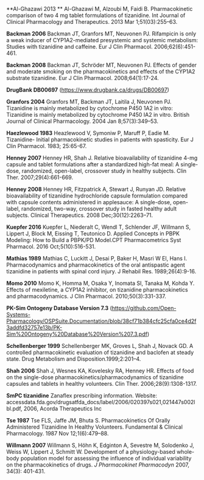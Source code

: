 **Al-Ghazawi 2013 ** Al-Ghazawi M, Alzoubi M, Faidi B. Pharmacokinetic comparison of two 4 mg tablet formulations of tizanidine. Int Journal of Clinical Pharmacology and Therapeutics. 2013 Mar 1;51(03):255–63.

**Backman 2006** Backman JT, Granfors MT, Neuvonen PJ. Rifampicin is only a weak inducer of CYP1A2-mediated presystemic and systemic metabolism: Studies with tizanidine and caffeine. Eur J Clin Pharmacol. 2006;62(6):451-461. 

**Backman 2008** Backman JT, Schröder MT, Neuvonen PJ. Effects of gender and moderate smoking on the pharmacokinetics and effects of the CYP1A2 substrate tizanidine. Eur J Clin Pharmacol. 2008;64(1):17-24. 

**DrugBank DB00697** (https://www.drugbank.ca/drugs/DB00697)

**Granfors 2004** Granfors MT, Backman JT, Laitila J, Neuvonen PJ. Tizanidine is mainly metabolized by cytochrome P450 1A2 in vitro: Tizanidine is mainly metabolized by cytochrome P450 IA2 in vitro. British Journal of Clinical Pharmacology. 2004 Jan 8;57(3):349–53.

**Haezlewood 1983** Heazlewood V, Symoniw P, Maruff P, Eadie M. Tizanidine- Initial pharmacokinetic studies in patients with spasticity. Eur J Clin Pharmacol. 1983; 25:65-67.

**Henney 2007** Henney HR, Shah J. Relative bioavailability of tizanidine 4-mg capsule and tablet formulations after a standardized high-fat meal: A single-dose, randomized, open-label, crossover study in healthy subjects. Clin Ther. 2007;29(4):661-669.

**Henney 2008** Henney HR, Fitzpatrick A, Stewart J, Runyan JD. Relative bioavailability of tizanidine hydrochloride capsule formulation compared with capsule contents administered in applesauce: A single-dose, open-label, randomized, two-way, crossover study in fasted healthy adult subjects. Clinical Therapeutics. 2008 Dec;30(12):2263–71.

**Kuepfer 2016** Kuepfer L, Niederalt C, Wendl T, Schlender JF, Willmann S, Lippert J, Block M, Eissing T, Teutonico D. Applied Concepts in PBPK Modeling: How to Build a PBPK/PD Model.CPT Pharmacometrics Syst Pharmacol. 2016 Oct;5(10):516-531.

**Mathias 1989** Mathias C, Luckitt J, Desai P, Baker H, Masri W El, Hans I. Pharmacodynamics and pharmacokinetics of the oral antispastic agent tizanidine in patients with spinal cord injury. J Rehabil Res. 1989;26(4):9-16.

**Momo 2010** Momo K, Homma M, Osaka Y, Inomata SI, Tanaka M, Kohda Y. Effects of mexiletine, a CYP1A2 inhibitor, on tizanidine pharmacokinetics and pharmacodynamics. J Clin Pharmacol. 2010;50(3):331-337. 

**PK-Sim Ontogeny Database Version 7.3** (https://github.com/Open-Systems-Pharmacology/OSPSuite.Documentation/blob/38cf71b384cfc25cfa0ce4d2f3addfd32757e13b/PK-Sim%20Ontogeny%20Database%20Version%207.3.pdf)

**Schellenberger 1999** Schellenberger MK, Groves L, Shah J, Novack GD. A controlled pharmacokinetic evaluation of tizanidine and baclofen at steady state. Drug Metabolism and Disposition.1999;2:201–4.

**Shah 2006** Shah J, Wesnes KA, Kovelesky RA, Henney HR. Effects of food on the single-dose pharmacokinetics/pharmacodynamics of tizanidine capsules and tablets in healthy volunteers. Clin Ther. 2006;28(9):1308-1317. 

**SmPC tizanidine** Zanaflex prescribing information. Website: accessdata.fda.gov/drugsatfda_docs/label/2006/020397s021,021447s002lbl.pdf, 2006, Acorda Therapeutics Inc

**Tse 1987** Tse FLS, Jaffe JM, Bhuta S. Pharmacokinetics Of Orally Administered Tizanidine In Healthy Volunteers. Fundamental & Clinical Pharmacology. 1987 Nov 12;1(6):479–88.

**Willmann 2007** Willmann S, Höhn K, Edginton A, Sevestre M, Solodenko J, Weiss W, Lippert J, Schmitt W. Development of a physiology-based whole-body population model for assessing the influence of individual variability on the pharmacokinetics of drugs. *J Pharmacokinet Pharmacodyn* 2007, 34(3): 401-431.
